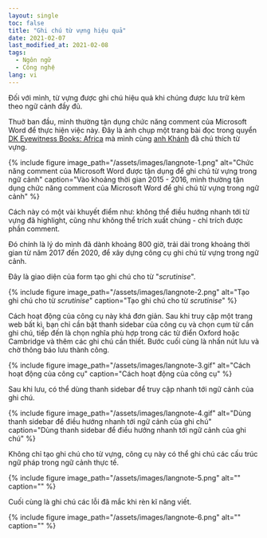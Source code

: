 ```yaml
---
layout: single
toc: false
title: "Ghi chú từ vựng hiệu quả"
date: 2021-02-07
last_modified_at: 2021-02-08
tags:
  - Ngôn ngữ
  - Công nghệ
lang: vi
---
```


Đối với mình, từ vựng được ghi chú hiệu quả khi chúng được lưu trữ kèm theo ngữ cảnh đầy đủ.

Thuở ban đầu, mình thường tận dụng chức năng comment của Microsoft Word để thực hiện việc này. Đây là ảnh chụp một trang bài đọc trong quyển [DK Eyewitness Books: Africa](https://www.dk.com/us/book/9780756657857-dk-eyewitness-books-africa/) mà mình cùng [anh Khánh](https://www.khanhtran.xyz/) đã chú thích từ vựng.

{% include figure image_path="/assets/images/langnote-1.png" alt="Chức năng comment của Microsoft Word được tận dụng để ghi chú từ vựng trong ngữ cảnh" caption="Vào khoảng thời gian 2015 - 2016, mình thường tận dụng chức năng comment của Microsoft Word để ghi chú từ vựng trong ngữ cảnh" %}

Cách này có một vài khuyết điểm như: không thể điều hướng nhanh tới từ vựng đã highlight, cũng như không thể trích xuất chúng - chỉ trích được phần comment.

Đó chính là lý do mình đã dành khoảng 800 giờ, trải dài trong khoảng thời gian từ năm 2017 đến 2020, để xây dựng công cụ ghi chú từ vựng trong ngữ cảnh.

Đây là giao diện của form tạo ghi chú cho từ "*scrutinise*".

{% include figure image_path="/assets/images/langnote-2.png" alt="Tạo ghi chú cho từ *scrutinise*" caption="Tạo ghi chú cho từ *scrutinise*" %}

Cách hoạt động của công cụ này khá đơn giản. Sau khi truy cập một trang web bất kì, bạn chỉ cần bật thanh sidebar của công cụ và chọn cụm từ cần ghi chú, tiếp đến là chọn nghĩa phù hợp trong các từ điển Oxford hoặc Cambridge và thêm các ghi chú cần thiết. Bước cuối cùng là nhấn nút lưu và chờ thông báo lưu thành công.

{% include figure image_path="/assets/images/langnote-3.gif" alt="Cách hoạt động của công cụ" caption="Cách hoạt động của công cụ" %}

Sau khi lưu, có thể dùng thanh sidebar để truy cập nhanh tới ngữ cảnh của ghi chú.

{% include figure image_path="/assets/images/langnote-4.gif" alt="Dùng thanh sidebar để điều hướng nhanh tới ngữ cảnh của ghi chú" caption="Dùng thanh sidebar để điều hướng nhanh tới ngữ cảnh của ghi chú" %}

Không chỉ tạo ghi chú cho từ vựng, công cụ này có thể ghi chú các cấu trúc ngữ pháp trong ngữ cảnh thực tế.

{% include figure image_path="/assets/images/langnote-5.png" alt="" caption="" %}

Cuối cùng là ghi chú các lỗi đã mắc khi rèn kĩ năng viết.

{% include figure image_path="/assets/images/langnote-6.png" alt="" caption="" %}
